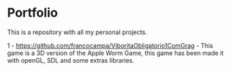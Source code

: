 # Portfolio
This is a repository with all my personal projects.

1 - https://github.com/francocampa/ViboritaObligatorio1ComGrag - This game is a 3D version of the Apple Worm Game, this game has been made it with openGL, SDL and some extras libraries.

